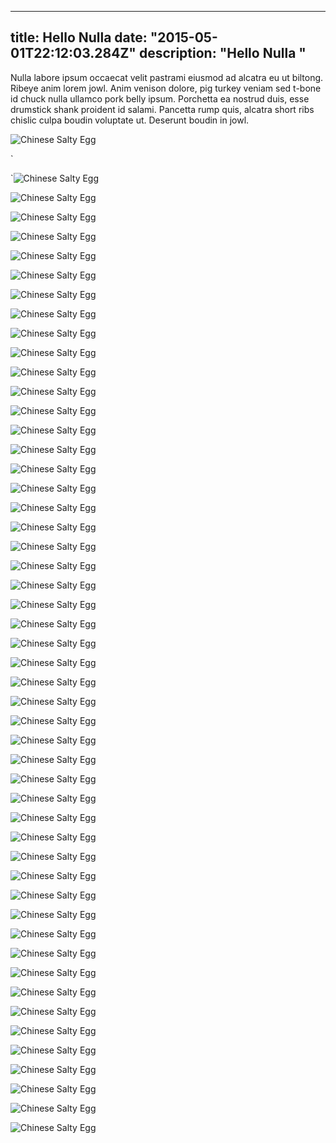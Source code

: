 
---
title: Hello Nulla 
date: "2015-05-01T22:12:03.284Z"
description: "Hello Nulla "
---

Nulla labore ipsum occaecat velit pastrami eiusmod ad alcatra eu ut biltong.  Ribeye anim lorem jowl.  Anim venison dolore, pig turkey veniam sed t-bone id chuck nulla ullamco pork belly ipsum.  Porchetta ea nostrud duis, esse drumstick shank proident id salami.  Pancetta rump quis, alcatra short ribs chislic culpa boudin voluptate ut.  Deserunt boudin in jowl.
 
![Chinese Salty Egg](https://i.ibb.co/zncLSw6/sample-Image.jpg)
 
`
 
`![Chinese Salty Egg](https://i.ibb.co/zncLSw6/sample-Image.jpg)
 
![Chinese Salty Egg](https://i.ibb.co/zncLSw6/sample-Image.jpg)
 
![Chinese Salty Egg](https://i.ibb.co/zncLSw6/sample-Image.jpg)
 
![Chinese Salty Egg](https://i.ibb.co/zncLSw6/sample-Image.jpg)
 
![Chinese Salty Egg](https://i.ibb.co/zncLSw6/sample-Image.jpg)
 
![Chinese Salty Egg](https://i.ibb.co/zncLSw6/sample-Image.jpg)
 
![Chinese Salty Egg](https://i.ibb.co/zncLSw6/sample-Image.jpg)
 
![Chinese Salty Egg](https://i.ibb.co/zncLSw6/sample-Image.jpg)
 
![Chinese Salty Egg](https://i.ibb.co/zncLSw6/sample-Image.jpg)
 
![Chinese Salty Egg](https://i.ibb.co/zncLSw6/sample-Image.jpg)
 
![Chinese Salty Egg](https://i.ibb.co/zncLSw6/sample-Image.jpg)
 
![Chinese Salty Egg](https://i.ibb.co/zncLSw6/sample-Image.jpg)
 
![Chinese Salty Egg](https://i.ibb.co/zncLSw6/sample-Image.jpg)
 
![Chinese Salty Egg](https://i.ibb.co/zncLSw6/sample-Image.jpg)
 
![Chinese Salty Egg](https://i.ibb.co/zncLSw6/sample-Image.jpg)
 
![Chinese Salty Egg](https://i.ibb.co/zncLSw6/sample-Image.jpg)
 
![Chinese Salty Egg](https://i.ibb.co/zncLSw6/sample-Image.jpg)
 
![Chinese Salty Egg](https://i.ibb.co/zncLSw6/sample-Image.jpg)
 
![Chinese Salty Egg](https://i.ibb.co/zncLSw6/sample-Image.jpg)
 
![Chinese Salty Egg](https://i.ibb.co/zncLSw6/sample-Image.jpg)
 
![Chinese Salty Egg](https://i.ibb.co/zncLSw6/sample-Image.jpg)
 
![Chinese Salty Egg](https://i.ibb.co/zncLSw6/sample-Image.jpg)
 
![Chinese Salty Egg](https://i.ibb.co/zncLSw6/sample-Image.jpg)
 
![Chinese Salty Egg](https://i.ibb.co/zncLSw6/sample-Image.jpg)
 
![Chinese Salty Egg](https://i.ibb.co/zncLSw6/sample-Image.jpg)
 
![Chinese Salty Egg](https://i.ibb.co/zncLSw6/sample-Image.jpg)
 
![Chinese Salty Egg](https://i.ibb.co/zncLSw6/sample-Image.jpg)
 
![Chinese Salty Egg](https://i.ibb.co/zncLSw6/sample-Image.jpg)
 
![Chinese Salty Egg](https://i.ibb.co/zncLSw6/sample-Image.jpg)
 
![Chinese Salty Egg](https://i.ibb.co/zncLSw6/sample-Image.jpg)
 
![Chinese Salty Egg](https://i.ibb.co/zncLSw6/sample-Image.jpg)
 
![Chinese Salty Egg](https://i.ibb.co/zncLSw6/sample-Image.jpg)
 
![Chinese Salty Egg](https://i.ibb.co/zncLSw6/sample-Image.jpg)
 
![Chinese Salty Egg](https://i.ibb.co/zncLSw6/sample-Image.jpg)
 
![Chinese Salty Egg](https://i.ibb.co/zncLSw6/sample-Image.jpg)
 
![Chinese Salty Egg](https://i.ibb.co/zncLSw6/sample-Image.jpg)
 
![Chinese Salty Egg](https://i.ibb.co/zncLSw6/sample-Image.jpg)
 
![Chinese Salty Egg](https://i.ibb.co/zncLSw6/sample-Image.jpg)
 
![Chinese Salty Egg](https://i.ibb.co/zncLSw6/sample-Image.jpg)
 
![Chinese Salty Egg](https://i.ibb.co/zncLSw6/sample-Image.jpg)
 
![Chinese Salty Egg](https://i.ibb.co/zncLSw6/sample-Image.jpg)
 
![Chinese Salty Egg](https://i.ibb.co/zncLSw6/sample-Image.jpg)
 
![Chinese Salty Egg](https://i.ibb.co/zncLSw6/sample-Image.jpg)
 
![Chinese Salty Egg](https://i.ibb.co/zncLSw6/sample-Image.jpg)
 
![Chinese Salty Egg](https://i.ibb.co/zncLSw6/sample-Image.jpg)
 
![Chinese Salty Egg](https://i.ibb.co/zncLSw6/sample-Image.jpg)
 
![Chinese Salty Egg](https://i.ibb.co/zncLSw6/sample-Image.jpg)
 
![Chinese Salty Egg](https://i.ibb.co/zncLSw6/sample-Image.jpg)
 
![Chinese Salty Egg](https://i.ibb.co/zncLSw6/sample-Image.jpg)
 
![Chinese Salty Egg](https://i.ibb.co/zncLSw6/sample-Image.jpg)
 
